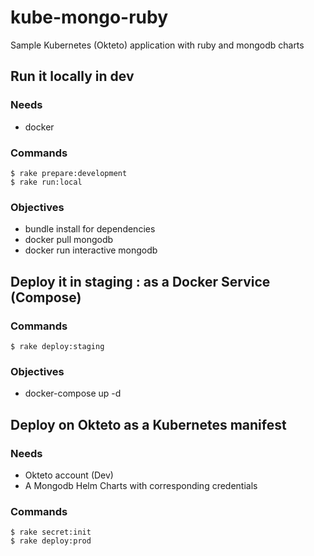 # kube-mongo-ruby
Sample Kubernetes (Okteto) application with ruby and mongodb charts


## Run it locally in dev

### Needs

- docker

### Commands

    $ rake prepare:development
    $ rake run:local

### Objectives

- bundle install for dependencies
- docker pull mongodb
- docker run interactive mongodb

## Deploy it in staging : as a Docker Service (Compose)

### Commands

    $ rake deploy:staging

### Objectives

- docker-compose up -d


## Deploy on Okteto as a Kubernetes manifest

### Needs

- Okteto account (Dev)
- A Mongodb Helm Charts with corresponding credentials

### Commands

    $ rake secret:init
    $ rake deploy:prod 
